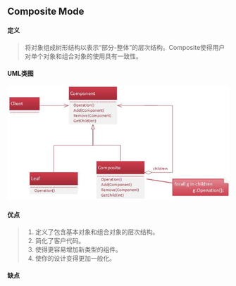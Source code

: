 ## Composite Mode

#### 定义
> 将对象组成树形结构以表示“部分-整体”的层次结构。Composite使得用户对单个对象和组合对象的使用具有一致性。

#### UML类图
![image](https://github.com/kuanshang/DesginMode/blob/master/composite/image/composite.jpg)

#### 优点
> 1. 定义了包含基本对象和组合对象的层次结构。
> 2. 简化了客户代码。
> 3. 使得更容易增加新类型的组件。
> 4. 使你的设计变得更加一般化。

#### 缺点
